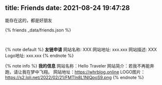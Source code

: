 title: Friends
date: 2021-08-24 19:47:28
---
能存在这的，都是好朋友

{% friends _data/friends.json %}


  
    
    

{% note default %}
**友链申请**
网站名称: XXX
网站地址: xxx.xxx
网站描述: XXX
Logo地址: xxx.xxx
{% endnote %}       

{% note info %}
**我的信息**
网站名称：Hello Traveler
网站简介：若我不再能奔跑，请让我在梦中飞翔。
网站地址：https://whrblog.online
LOGO图片：https://s2.loli.net/2022/02/21/FMTIn8L1NlQpoS9.png
{% endnote %}
